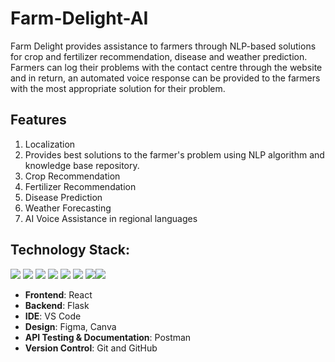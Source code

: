 # Farm-Delight-AI

Farm Delight provides assistance to farmers through NLP-based solutions for crop and fertilizer recommendation, disease and weather prediction. Farmers can log their problems with the contact centre through the website and in return, an automated voice response can be provided to the farmers with the most appropriate solution for their problem.


## Features

1. Localization
2. Provides best solutions to the farmer's problem using NLP algorithm and knowledge base repository.
3. Crop Recommendation
4. Fertilizer Recommendation
5. Disease Prediction
6. Weather Forecasting
7. AI Voice Assistance in regional languages
   

## Technology Stack:

<img src="https://img.shields.io/badge/html5%20-%23E34F26.svg?&style=for-the-badge&logo=html5&logoColor=white"/> <img src="https://img.shields.io/badge/css3%20-%231572B6.svg?&style=for-the-badge&logo=css3&logoColor=white"/> <img src="https://img.shields.io/badge/javascript%20-%23323330.svg?&style=for-the-badge&logo=javascript&logoColor=%23F7DF1E"/> <img src="https://img.shields.io/badge/Tailwind_CSS-38B2AC?style=for-the-badge&logo=tailwind-css&logoColor=white"/>  <img src="https://img.shields.io/badge/React-20232A?style=for-the-badge&logo=react&logoColor=61DAFB"/>  <img src="https://img.shields.io/badge/React_Router-CA4245?style=for-the-badge&logo=react-router&logoColor=white"/>  <img src="https://img.shields.io/badge/markdown-%23000000.svg?&style=for-the-badge&logo=markdown&logoColor=white"/><img src="https://img.shields.io/badge/github%20-%23121011.svg?&style=for-the-badge&logo=github&logoColor=white"/> 

- **Frontend**: React
- **Backend**: Flask
- **IDE**: VS Code
- **Design**: Figma, Canva
- **API Testing & Documentation**: Postman
- **Version Control**: Git and GitHub

